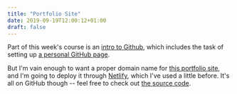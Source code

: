 ```yaml
---
title: "Portfolio Site"
date: 2019-09-19T12:00:12+01:00
draft: false
---
```


Part of this week's course is an [intro to Github](https://www.geog.leeds.ac.uk/courses/computing/practicals/general/github/portfolio.html), which includes the task of setting up [a personal GitHub page](https://peterprescott.github.io).

But I'm vain enough to want a proper domain name for [this portfolio site](/), and I'm going to deploy it through [Netlify](https://netlify.com), which I've used a little before. It's all on GitHub though -- feel free to check out [the source code](https://github.com/peterprescott/geodemographics).
